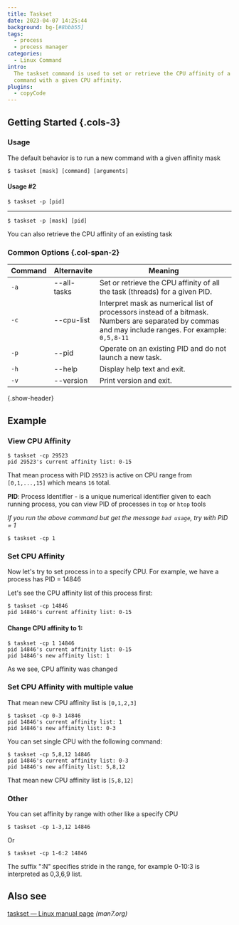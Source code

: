 ```yaml
---
title: Taskset
date: 2023-04-07 14:25:44
background: bg-[#8bbb55]
tags:
  - process
  - process manager
categories:
  - Linux Command
intro:
  The taskset command is used to set or retrieve the CPU affinity of a running process given its pid, or to launch a new
  command with a given CPU affinity.
plugins:
  - copyCode
---
```


## Getting Started {.cols-3}

### Usage

The default behavior is to run a new command with a given affinity mask

```shell
$ taskset [mask] [command] [arguments]
```

#### Usage #2

```shell
$ taskset -p [pid]
```

---

```shell
$ taskset -p [mask] [pid]
```

You can also retrieve the CPU affinity of an existing task

### Common Options {.col-span-2}

| Command | Alternavite | Meaning                                                                                                                                                  |
| ------- | ----------- | -------------------------------------------------------------------------------------------------------------------------------------------------------- |
| `-a`    | --all-tasks | Set or retrieve the CPU affinity of all the task (threads) for a given PID.                                                                              |
| `-c`    | --cpu-list  | Interpret mask as numerical list of processors instead of a bitmask.</br>Numbers are separated by commas and may include ranges. For example: `0,5,8-11` |
| `-p`    | --pid       | Operate on an existing PID and do not launch a new task.                                                                                                 |
| `-h`    | --help      | Display help text and exit.                                                                                                                              |
| `-v`    | --version   | Print version and exit.                                                                                                                                  |

{.show-header}

## Example

### View CPU Affinity

```shell
$ taskset -cp 29523
pid 29523's current affinity list: 0-15
```

That mean process with PID `29523` is active on CPU range from `[0,1,...,15]` which means `16` total.

**PID**: Process Identifier - is a unique numerical identifier given to each running process, you can view PID of
processes in `top` or `htop` tools

_If you run the above command but get the message `bad usage`, try with PID = 1_

```shell
$ taskset -cp 1
```

### Set CPU Affinity

Now let's try to set process in to a specify CPU. For example, we have a process has PID = 14846

Let's see the CPU affinity list of this process first:

```shell
$ taskset -cp 14846
pid 14846's current affinity list: 0-15
```

#### Change CPU affinity to 1:

```shell
$ taskset -cp 1 14846
pid 14846's current affinity list: 0-15
pid 14846's new affinity list: 1
```

As we see, CPU affinity was changed

### Set CPU Affinity with multiple value

That mean new CPU affinity list is `[0,1,2,3]`

```shell
$ taskset -cp 0-3 14846
pid 14846's current affinity list: 1
pid 14846's new affinity list: 0-3
```

You can set single CPU with the following command:

```shell
$ taskset -cp 5,8,12 14846
pid 14846's current affinity list: 0-3
pid 14846's new affinity list: 5,8,12
```

That mean new CPU affinity list is `[5,8,12]`

### Other

You can set affinity by range with other like a specify CPU

```shell
$ taskset -cp 1-3,12 14846
```

Or

```shell
$ taskset -cp 1-6:2 14846
```

The suffix ":N" specifies stride in the range, for example 0-10:3 is interpreted as 0,3,6,9 list.

## Also see

[taskset — Linux manual page](https://man7.org/linux/man-pages/man1/taskset.1.html) _(man7.org)_
